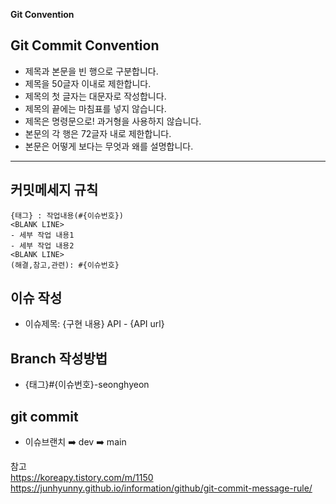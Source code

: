 **Git Convention**

## Git  Commit Convention
- 제목과 본문을 빈 행으로 구분합니다.
- 제목을 50글자 이내로 제한합니다.
- 제목의 첫 글자는 대문자로 작성합니다.
- 제목의 끝에는 마침표를 넣지 않습니다.
- 제목은 명령문으로! 과거형을 사용하지 않습니다.
- 본문의 각 행은 72글자 내로 제한합니다.
- 본문은 어떻게 보다는 무엇과 왜를 설명합니다.
---
## 커밋메세지 규칙
```
{태그} : 작업내용(#{이슈번호})
<BLANK LINE> 
- 세부 작업 내용1
- 세부 작업 내용2
<BLANK LINE> 
(해결,참고,관련): #{이슈번호}
```
## 이슈 작성
- 이슈제목: {구현 내용} API - {API url}

## Branch 작성방법
- {태그}#{이슈번호}-seonghyeon

## git commit
- 이슈브랜치 ➡️ dev ➡️ main

참고<br>
https://koreapy.tistory.com/m/1150 <br>
https://junhyunny.github.io/information/github/git-commit-message-rule/
